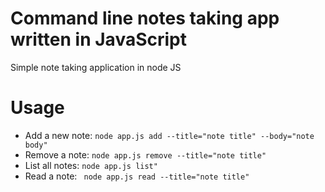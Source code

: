 # Command line notes taking app written in JavaScript
Simple note taking application in node JS


# Usage

* Add a new note: 
` node app.js add --title="note title" --body="note body" `
* Remove a note: 
` node app.js remove --title="note title" `
* List all notes: 
` node app.js list" `
* Read a note: 
` node app.js read --title="note title"`
